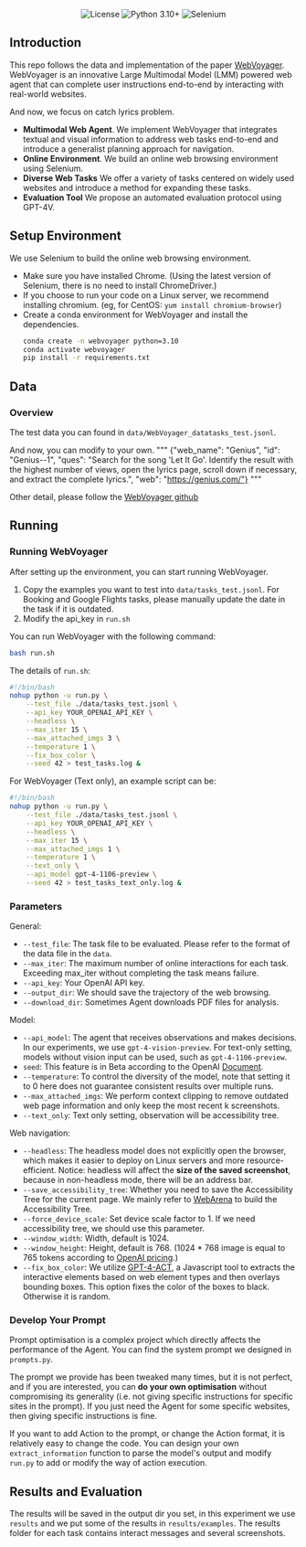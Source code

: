 <div align="center">

![License](https://img.shields.io/badge/License-Apache_2.0-blue.svg)
![Python 3.10+](https://img.shields.io/badge/python-3.10.13-green.svg)
![Selenium](https://img.shields.io/badge/Selenium-4.15.2-red)

</div>





## Introduction

This repo follows the data and implementation of the paper [WebVoyager](https://arxiv.org/abs/2401.13919). WebVoyager is an innovative Large Multimodal Model (LMM) powered web agent that can complete user instructions end-to-end by interacting with real-world websites. 

And now, we focus on catch lyrics problem.

- **Multimodal Web Agent**. We implement WebVoyager that integrates textual and visual information to address web tasks end-to-end and introduce a generalist planning approach for navigation.
- **Online Environment**. We build an online web browsing environment using Selenium. 
- **Diverse Web Tasks** We offer a variety of tasks centered on widely used websites and introduce a
method for expanding these tasks.
- **Evaluation Tool** We propose an automated evaluation protocol using GPT-4V.

## Setup Environment

We use Selenium to build the online web browsing environment. 
 - Make sure you have installed Chrome. (Using the latest version of Selenium, there is no need to install ChromeDriver.)
 - If you choose to run your code on a Linux server, we recommend installing chromium. (eg, for CentOS: ```yum install chromium-browser```) 
 - Create a conda environment for WebVoyager and install the dependencies.
    ```bash
    conda create -n webvoyager python=3.10
    conda activate webvoyager
    pip install -r requirements.txt
    ```

## Data

### Overview
The test data you can found in `data/WebVoyager_datatasks_test.jsonl`.

And now, you can modify to your own.
"""
{"web_name": "Genius", "id": "Genius--1", "ques": "Search for the song 'Let It Go'. Identify the result with the highest number of views, open the lyrics page, scroll down if necessary, and extract the complete lyrics.", "web": "https://genius.com/"}
"""


Other detail, please follow the [WebVoyager github](https://github.com/MinorJerry/WebVoyager)
## Running

### Running WebVoyager
After setting up the environment, you can start running WebVoyager. 

 1. Copy the examples you want to test into `data/tasks_test.jsonl`. For Booking and Google Flights tasks, please manually update the date in the task if it is outdated.
 2. Modify the api_key in `run.sh` 

You can run WebVoyager with the following command:
```bash 
bash run.sh
```

The details of `run.sh`:
```bash 
#!/bin/bash
nohup python -u run.py \
    --test_file ./data/tasks_test.jsonl \
    --api_key YOUR_OPENAI_API_KEY \
    --headless \
    --max_iter 15 \
    --max_attached_imgs 3 \
    --temperature 1 \
    --fix_box_color \
    --seed 42 > test_tasks.log &
```

For WebVoyager (Text only), an example script can be:
```bash 
#!/bin/bash
nohup python -u run.py \
    --test_file ./data/tasks_test.jsonl \
    --api_key YOUR_OPENAI_API_KEY \
    --headless \
    --max_iter 15 \
    --max_attached_imgs 1 \
    --temperature 1 \
    --text_only \
    --api_model gpt-4-1106-preview \
    --seed 42 > test_tasks_text_only.log &
```


### Parameters

General:
- `--test_file`: The task file to be evaluated. Please refer to the format of the data file in the `data`.
- `--max_iter`: The maximum number of online interactions for each task. Exceeding max_iter without completing the task means failure.
- `--api_key`: Your OpenAI API key.
- `--output_dir`: We should save the trajectory of the web browsing.
- `--download_dir`: Sometimes Agent downloads PDF files for analysis.

Model:
- `--api_model`: The agent that receives observations and makes decisions. In our experiments, we use `gpt-4-vision-preview`. For text-only setting, models without vision input can be used, such as `gpt-4-1106-preview`.
- `seed`: This feature is in Beta according to the OpenAI [Document](https://platform.openai.com/docs/api-reference/chat). 
- `--temperature`: To control the diversity of the model, note that setting it to 0 here does not guarantee consistent results over multiple runs.
- `--max_attached_imgs`: We perform context clipping to remove outdated web page information and only keep the most recent k screenshots.
- `--text_only`: Text only setting, observation will be accessibility tree.

Web navigation:
- `--headless`: The headless model does not explicitly open the browser, which makes it easier to deploy on Linux servers and more resource-efficient. Notice: headless will affect the **size of the saved screenshot**, because in non-headless mode, there will be an address bar.
- `--save_accessibility_tree`: Whether you need to save the Accessibility Tree for the current page. We mainly refer to [WebArena](https://github.com/web-arena-x/webarena) to build the Accessibility Tree.
- `--force_device_scale`: Set device scale factor to 1. If we need accessibility tree, we should use this parameter.
- `--window_width`: Width, default is 1024.
- `--window_height`: Height, default is 768. (1024 * 768 image is equal to 765 tokens according to [OpenAI pricing](https://openai.com/pricing).)
- `--fix_box_color`: We utilize [GPT-4-ACT](https://github.com/ddupont808/GPT-4V-Act), a Javascript tool to extracts the interactive elements based on web element types and then overlays bounding boxes. This option fixes the color of the boxes to black. Otherwise it is random.

### Develop Your Prompt

Prompt optimisation is a complex project which directly affects the performance of the Agent. You can find the system prompt we designed in `prompts.py`. 

The prompt we provide has been tweaked many times, but it is not perfect, and if you are interested, you can **do your own optimisation** without compromising its generality (i.e. not giving specific instructions for specific sites in the prompt). If you just need the Agent for some specific websites, then giving specific instructions is fine.

If you want to add Action to the prompt, or change the Action format, it is relatively easy to change the code. You can design your own `extract_information` function to parse the model's output and modify `run.py` to add or modify the way of action execution.

## Results and Evaluation

The results will be saved in the output dir you set, in this experiment we use `results` and we put some of the results in `results/examples`.  The results folder for each task contains interact messages and several screenshots.

</div>


